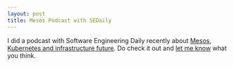 ```yaml
---
layout: post
title: Mesos Podcast with SEDaily
---
```


I did a podcast with Software Engineering Daily recently about [Mesos, Kubernetes and infrastructure future](https://softwareengineeringdaily.com/2016/12/14/mesos-kubernetes-and-infrastructure-of-the-future-with-dharmesh-kakadia/). Do check it out and [let me know](https://twitter.com/dharmeshkakadia) what you think.
